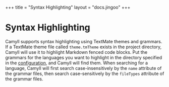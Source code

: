 +++
title = "Syntax Highlighting"
layout = "docs.jingoo"
+++

# Syntax Highlighting

Camyll supports syntax highlighting using TextMate themes and grammars. If a
TextMate theme file called `theme.tmTheme` exists in the project directory,
Camyll will use it to highlight Markdown fenced code blocks. Put the grammars
for the languages you want to highlight in the directory specified in the
[configuration](configuration.html), and Camyll will find them. When searching
for a language, Camyll will first search case-insensitively by the `name`
attribute of the grammar files, then search case-sensitively by the `fileTypes`
attribute of the grammar files.
